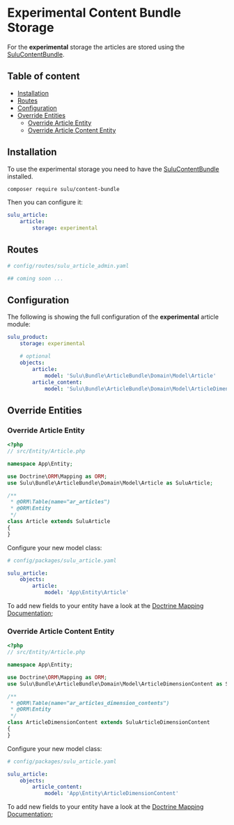 # Experimental Content Bundle Storage

For the **experimental** storage the articles are stored using the [SuluContentBundle](https://github.com/sulu/sulucontentbundle).

## Table of content

 - [Installation](#installation)
 - [Routes](#routes)
 - [Configuration](#configuration)
 - [Override Entities](#override-entities)
   - [Override Article Entity](#override-article-entity)
   - [Override Article Content Entity](#override-article-entity)

## Installation

To use the experimental storage you need to have the [SuluContentBundle](https://github.com/sulu/sulucontentbundle) installed.

```bash
composer require sulu/content-bundle
```

Then you can configure it:

```yaml
sulu_article:
    article:
        storage: experimental
```

## Routes

```yaml
# config/routes/sulu_article_admin.yaml

## coming soon ...
```

## Configuration

The following is showing the full configuration of the **experimental** article module:

```yaml
sulu_product:
    storage: experimental

    # optional
    objects:
        article:
            model: 'Sulu\Bundle\ArticleBundle\Domain\Model\Article'
        article_content:
            model: 'Sulu\Bundle\ArticleBundle\Domain\Model\ArticleDimensionContent'
```

## Override Entities

### Override Article Entity

```php
<?php
// src/Entity/Article.php

namespace App\Entity;

use Doctrine\ORM\Mapping as ORM;
use Sulu\Bundle\ArticleBundle\Domain\Model\Article as SuluArticle;

/**
 * @ORM\Table(name="ar_articles")
 * @ORM\Entity
 */
class Article extends SuluArticle
{
}
```

Configure your new model class:

```yaml
# config/packages/sulu_article.yaml

sulu_article:
    objects:
        article:
            model: 'App\Entity\Article'
```

To add new fields to your entity have a look at the [Doctrine Mapping Documentation](https://www.doctrine-project.org/projects/doctrine-orm/en/2.7/reference/basic-mapping.html);

### Override Article Content Entity

```php
<?php
// src/Entity/Article.php

namespace App\Entity;

use Doctrine\ORM\Mapping as ORM;
use Sulu\Bundle\ArticleBundle\Domain\Model\ArticleDimensionContent as SuluArticleDimensionContent;

/**
 * @ORM\Table(name="ar_articles_dimension_contents")
 * @ORM\Entity
 */
class ArticleDimensionContent extends SuluArticleDimensionContent
{
}
```

Configure your new model class:

```yaml
# config/packages/sulu_article.yaml

sulu_article:
    objects:
        article_content:
            model: 'App\Entity\ArticleDimensionContent'
```

To add new fields to your entity have a look at the [Doctrine Mapping Documentation](https://www.doctrine-project.org/projects/doctrine-orm/en/2.7/reference/basic-mapping.html);
